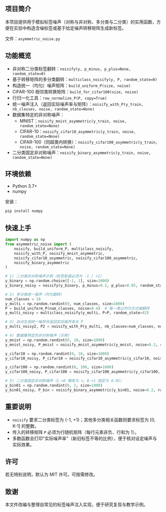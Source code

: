 ## 项目简介

本项目提供用于模拟标签噪声（对称与非对称、多分类与二分类）的实用函数，方便在实验中构造含噪标签或基于给定噪声转移矩阵生成新标签。

文件：`asymmetric_noise.py`

## 功能概览

- 非对称二分类标签翻转：`noisify(y, p_minus, p_plus=None, random_state=0)`
- 基于转移矩阵的多分类翻转：`multiclass_noisify(y, P, random_state=0)`
- 构造统一（均匀）噪声矩阵：`build_uniform_P(size, noise)`
- CIFAR-100 相邻类转换矩阵：`build_for_cifar100(size, noise)`
- 行归一化工具：`row_normalize_P(P, copy=True)`
- 统一噪声注入（返回实际噪声率与矩阵）：`noisify_with_P(y_train, nb_classes, noise, random_state=None)`
- 数据集特定的非对称噪声：
  - MNIST：`noisify_mnist_asymmetric(y_train, noise, random_state=None)`
  - CIFAR-10：`noisify_cifar10_asymmetric(y_train, noise, random_state=None)`
  - CIFAR-100（同超类内转换）：`noisify_cifar100_asymmetric(y_train, noise, random_state=None)`
- 二分类固定非对称噪声：`noisify_binary_asymmetric(y_train, noise, random_state=None)`

## 环境依赖

- Python 3.7+
- numpy

安装：

```bash
pip install numpy
```

## 快速上手

```python
import numpy as np
from asymmetric_noise import (
    noisify, build_uniform_P, multiclass_noisify,
    noisify_with_P, noisify_mnist_asymmetric,
    noisify_cifar10_asymmetric, noisify_cifar100_asymmetric,
    noisify_binary_asymmetric
)

# 1) 二分类非对称噪声示例（标签取值必须为 -1 / +1）
y_binary = np.random.choice([-1, 1], size=1000)
y_binary_noisy = noisify(y_binary, p_minus=0.2, p_plus=0.05, random_state=42)

# 2) 多分类统一噪声（均匀翻转）
num_classes = 10
y_multi = np.random.randint(0, num_classes, size=1000)
P = build_uniform_P(num_classes, noise=0.4)  # 每一类以均匀方式被翻转
y_multi_noisy = multiclass_noisify(y_multi, P=P, random_state=42)

# 3) 自动生成统一噪声并返回实际噪声率与 P
y_multi_noisy2, P2 = noisify_with_P(y_multi, nb_classes=num_classes, noise=0.3, random_state=42)

# 4) 数据集特定的非对称噪声（示例）
y_mnist = np.random.randint(0, 10, size=1000)
y_mnist_noisy, P_mnist = noisify_mnist_asymmetric(y_mnist, noise=0.3, random_state=42)

y_cifar10 = np.random.randint(0, 10, size=1000)
y_cifar10_noisy, P_cifar10 = noisify_cifar10_asymmetric(y_cifar10, noise=0.2, random_state=42)

y_cifar100 = np.random.randint(0, 100, size=1000)
y_cifar100_noisy, P_cifar100 = noisify_cifar100_asymmetric(y_cifar100, noise=0.1, random_state=42)

# 5) 二分类固定非对称噪声（1->0 概率为 n，0->1 固定为 0.05）
y_bin01 = np.random.randint(0, 2, size=1000)
y_bin01_noisy, P_bin = noisify_binary_asymmetric(y_bin01, noise=0.2, random_state=42)
```

## 重要说明

- `noisify` 要求二分类标签为 {-1, +1}；其他多分类相关函数则要求标签为 [0, K-1] 的整数。
- 传入的转移矩阵 `P` 必须为行随机矩阵（每行元素非负、行和为 1）。
- 多数函数会打印“实际噪声率”（新旧标签不等的比例），便于核对设定噪声与实际效果。

## 许可

若无特别说明，默认为 MIT 许可。可按需修改。

## 致谢

本文件改编与整理自常见的标签噪声注入实现，便于研究复现与教学示例。


